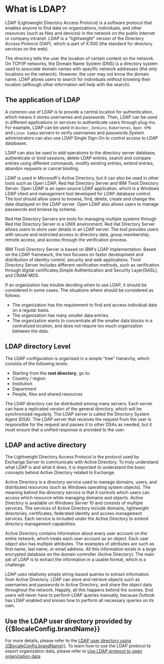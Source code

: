 # What is LDAP?

<LastUpdated/>

LDAP (Lightweight Directory Access Protocol) is a software protocol that enables anyone to find data on organizations, individuals, and other resources (such as files and devices) in the network on the public Internet or company intranet. LDAP is a "lightweight" version of the Directory Access Protocol (DAP), which is part of X.500 (the standard for directory services on the web).

The directory tells the user the location of certain content on the network. On TCP/IP networks, the Domain Name System (DNS) is a directory system used to associate domain names with specific network addresses (the only locations on the network). However, the user may not know the domain name. LDAP allows users to search for individuals without knowing their location (although other information will help with the search).

## The application of LDAP

A common use of LDAP is to provide a central location for authentication, which means it stores usernames and passwords. Then, LDAP can be used in different applications or services to authenticate users through plug-ins. For example, LDAP can be used in `Docker`, `Jenkins`, `Kubernetes`, `Open VPN` and `Linux Samba` servers to verify usernames and passwords.System administrators can also use LDAP Single Sign-On to control access to LDAP databases.

LDAP can also be used to add operations to the directory server database, authenticate or bind sessions, delete LDAP entries, search and compare entries using different commands, modify existing entries, extend entries, abandon requests or cancel binding.

LDAP is used in Microsoft's Active Directory, but it can also be used in other tools such as Open LDAP, Red Hat Directory Server and IBM Tivoli Directory Server. Open LDAP is an open source LDAP application, which is a Windows LDAP client and management tool developed for LDAP database control. The tool should allow users to browse, find, delete, create and change the data displayed on the LDAP server. Open LDAP also allows users to manage passwords and browse by schema.

Red Hat Directory Servers are tools for managing multiple systems through Red Hat Directory Server in a UNIX environment. Red Hat Directory Server allows users to store user details in an LDAP server. The tool provides users with secure and restricted access to directory data, group membership, remote access, and access through the verification process.

IBM Tivoli Directory Server is based on IBM's LDAP implementation. Based on the LDAP framework, the tool focuses on faster development and distribution of identity control, security and web applications. Tivoli Directory Server includes different verification methods, such as verification through digital certificates,Simple Authentication and Security Layer(SASL), and CRAM-MD5.

If an organization has trouble deciding when to use LDAP, it should be considered in some cases. The situations where should be considered as follows:

- The organization has the requirement to find and access individual data on a regular basis.
- The organization has many smaller data entries.
- The organization wants to concentrate all the smaller data blocks in a centralized location, and does not require too much organization between the data.

## LDAP directory Level

The LDAP configuration is organized in a simple "tree" hierarchy, which consists of the following levels:

- Starting from the **root directory**, go to:
- Country / region
- Institution
- Department
- People, files and shared resources

The LDAP directory can be distributed among many servers. Each server can have a replicated version of the general directory, which will be synchronized regularly. The LDAP server is called the Directory System Agent (DSA). The LDAP server that receives the request from the user is responsible for the request and passes it to other DSAs as needed, but it must ensure that a unified response is provided to the user.

## LDAP and active directory

The Lightweight Directory Access Protocol is the protocol used by Exchange Server to communicate with Active Directory. To truly understand what LDAP is and what it does, it is important to understand the basic concepts behind Active Directory related to Exchange.

Active Directory is a directory service used to manage domains, users, and distributed resources (such as Windows operating system objects). The meaning behind the directory service is that it controls which users can access which resource while managing domains and objects. Active Directory is available on Windows Server 10 and consists of multiple services. The services of Active Directory include domains, lightweight directories, certificates, federated identity and access management services. Each service is included under the Active Directory to extend directory management capabilities.

Active Directory contains information about every user account on the entire network, which treats each user account as an object. Each user object also has multiple attributes. The examples of attributes are such as first name, last name, or email address. All this information exists in a large encrypted database on the domain controller (Active Directory). The main job of LDAP is to extract the information in a usable format, which is a challenge.

LDAP uses relatively simple string-based queries to extract information from Active Directory. LDAP can store and retrieve objects such as usernames and passwords in Active Directory, and share the object data throughout the network. Happily, all this happens behind the scenes. End users will never have to perform LDAP queries manually, because Outlook has LDAP enabled and knows how to perform all necessary queries on its own.

## Use the LDAP user directory provided by {{$localeConfig.brandName}} 

For more details, please refer to the [LDAP user directory using {{$localeConfig.brandName}}](/guides/users/ldap-user-directory.md). To learn how to use the LDAP protocol to export organization data, please refer to [Use LDAP protocol to open organization data](/guides/org/ldap-user-directory/).
